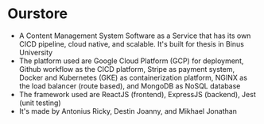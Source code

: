 # Ourstore

- A Content Management System Software as a Service that has its own CICD pipeline, cloud native, and scalable. It's built for thesis in Binus University
- The platform used are Google Cloud Platform (GCP) for deployment, Github workflow as the CICD platform, Stripe as payment system, Docker and Kubernetes (GKE) as containerization platform, NGINX as the load balancer (route based), and MongoDB as NoSQL database
- The framework used are ReactJS (frontend), ExpressJS (backend), Jest (unit testing)
- It's made by Antonius Ricky, Destin Joanny, and Mikhael Jonathan
